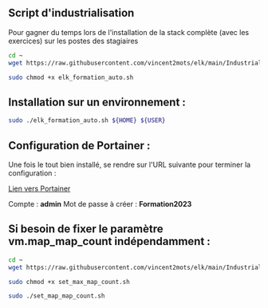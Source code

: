 ## Script d'industrialisation
Pour gagner du temps lors de l'installation de la stack complète (avec les exercices) sur les postes des stagiaires

``` sh
cd ~
wget https://raw.githubusercontent.com/vincent2mots/elk/main/Industrialisation/elk_formation_auto.sh -O elk_formation_auto.sh
```

``` sh
sudo chmod +x elk_formation_auto.sh
```

## Installation sur un environnement :
``` sh
sudo ./elk_formation_auto.sh ${HOME} ${USER}
```

## Configuration de Portainer :
Une fois le tout bien installé, se rendre sur l'URL suivante pour terminer la configuration :

[Lien vers Portainer](https://localhost:9443)


Compte : **admin**
Mot de passe à créer : **Formation2023**

## Si besoin de fixer le paramètre vm.map_map_count indépendamment :

``` sh
cd ~
wget https://raw.githubusercontent.com/vincent2mots/elk/main/Industrialisation/set_max_map_count.sh -O elk_formation_auto.sh
```

``` sh
sudo chmod +x set_max_map_count.sh
```

``` sh
sudo ./set_map_map_count.sh
```